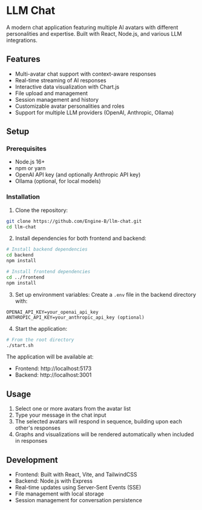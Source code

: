 # LLM Chat

A modern chat application featuring multiple AI avatars with different personalities and expertise. Built with React, Node.js, and various LLM integrations.

## Features

- Multi-avatar chat support with context-aware responses
- Real-time streaming of AI responses
- Interactive data visualization with Chart.js
- File upload and management
- Session management and history
- Customizable avatar personalities and roles
- Support for multiple LLM providers (OpenAI, Anthropic, Ollama)

## Setup

### Prerequisites

- Node.js 16+
- npm or yarn
- OpenAI API key (and optionally Anthropic API key)
- Ollama (optional, for local models)

### Installation

1. Clone the repository:
```bash
git clone https://github.com/Engine-B/llm-chat.git
cd llm-chat
```

2. Install dependencies for both frontend and backend:
```bash
# Install backend dependencies
cd backend
npm install

# Install frontend dependencies
cd ../frontend
npm install
```

3. Set up environment variables:
Create a `.env` file in the backend directory with:
```
OPENAI_API_KEY=your_openai_api_key
ANTHROPIC_API_KEY=your_anthropic_api_key (optional)
```

4. Start the application:
```bash
# From the root directory
./start.sh
```

The application will be available at:
- Frontend: http://localhost:5173
- Backend: http://localhost:3001

## Usage

1. Select one or more avatars from the avatar list
2. Type your message in the chat input
3. The selected avatars will respond in sequence, building upon each other's responses
4. Graphs and visualizations will be rendered automatically when included in responses

## Development

- Frontend: Built with React, Vite, and TailwindCSS
- Backend: Node.js with Express
- Real-time updates using Server-Sent Events (SSE)
- File management with local storage
- Session management for conversation persistence 